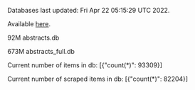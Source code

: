 Databases last updated: Fri Apr 22 05:15:29 UTC 2022. 

Available [here](https://github.com/cbeauhilton/ash-db/releases).


92M	abstracts.db

673M	abstracts_full.db

Current number of items in db:
[{"count(*)": 93309}]

Current number of scraped items in db:
[{"count(*)": 82204}]
